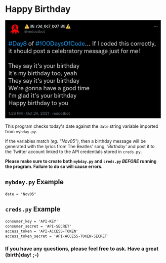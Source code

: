 # Happy Birthday

![Alt Original test post on Twitter](https://github.com/mx-wolf-1226/happy_birthday/raw/main/preview.png)

This program checks today's date against the `date` string variable imported from `mybday.py`. 

If the variables match  *(eg. "Nov05")*, then a birthday message will be generated with the lyrics from The Beatles' song, *'Birthday'* 
and post it to the Twitter account linked to the API credentials stored in `creds.py`.

**Please make sure to create both `mybday.py` and `creds.py` *BEFORE* running the program. Failure to do so will cause errors.**


## `mybday.py` Example
```
date = "Nov05"

```


## `creds.py` Example
```
consumer_key = 'API-KEY'
consumer_secret = 'API-SECRET'
access_token = 'API-ACCESS-TOKEN'
access_token_secret = 'API-ACCESS-TOKEN-SECRET'

```

### If you have any questions, please feel free to ask. Have a great (birth)day! ;-)
